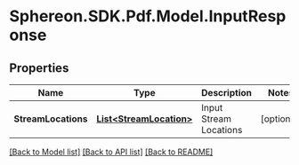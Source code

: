 # Sphereon.SDK.Pdf.Model.InputResponse
## Properties

Name | Type | Description | Notes
------------ | ------------- | ------------- | -------------
**StreamLocations** | [**List&lt;StreamLocation&gt;**](StreamLocation.md) | Input Stream Locations | [optional] 

[[Back to Model list]](../README.md#documentation-for-models) [[Back to API list]](../README.md#documentation-for-api-endpoints) [[Back to README]](../README.md)

